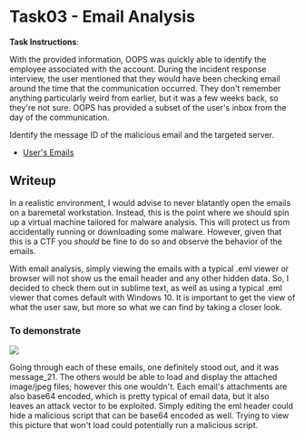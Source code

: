 # Task03 - Email Analysis

**Task Instructions**:

With the provided information, OOPS was quickly able to identify the employee associated with the account. During the incident response interview, the user mentioned that they would have been checking email around the time that the communication occurred. They don't remember anything particularly weird from earlier, but it was a few weeks back, so they're not sure. OOPS has provided a subset of the user's inbox from the day of the communication.

Identify the message ID of the malicious email and the targeted server.

* [User's Emails]

## Writeup

In a realistic environment, I would advise to never blatantly open the emails on a baremetal workstation. Instead, this is the point where we should spin up a virtual machine tailored for malware analysis. This will protect us from accidentally running or downloading some malware. However, given that this is a CTF you *should* be fine to do so and observe the behavior of the emails. 

With email analysis, simply viewing the emails with a typical .eml viewer or browser will not show us the email header and any other hidden data. So, I decided to check them out in sublime text, as well as using a typical .eml viewer that comes default with Windows 10. It is important to get the view of what the user saw, but more so what we can find by taking a closer look.

### To demonstrate
<img src="https://github.com/colton-gabertan/NSACodeBreaker2021/blob/task03/task03eml.gif">

Going through each of these emails, one definitely stood out, and it was message_21. The others would be able to load and display the attached image/jpeg files; however this one wouldn't. Each email's attachments are also base64 encoded, which is pretty typical of email data, but it also leaves an attack vector to be exploited. Simply editing the eml header could hide a malicious script that can be base64 encoded as well. Trying to view this picture that won't load could potentially run a malicious script. 


[User's Emails]: https://github.com/colton-gabertan/NSACodeBreaker2021/blob/task03/emails.zip
